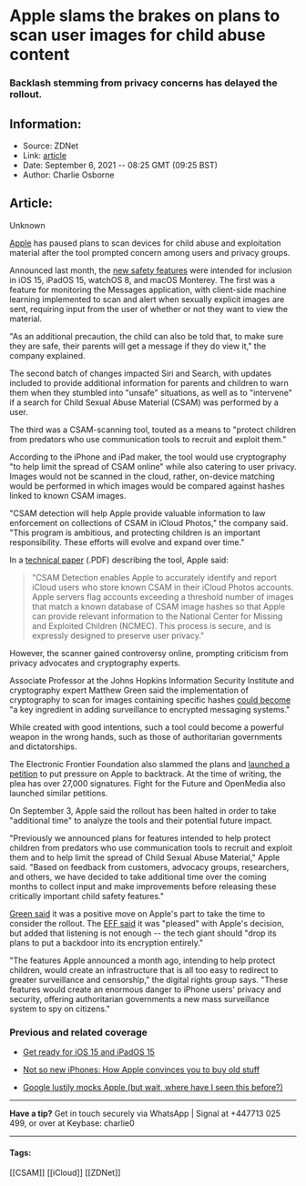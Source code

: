 # Apple slams the brakes on plans to scan user images for child abuse content
### Backlash stemming from privacy concerns has delayed the rollout.

## Information:
+ Source: ZDNet
+ Link: [article](https://www.zdnet.com/article/apple-slams-the-brakes-on-plans-to-scan-user-iphones-for-child-abuse-content/)
+ Date: September 6, 2021 -- 08:25 GMT (09:25 BST)
+ Author: Charlie Osborne


## Article:
Unknown

[Apple](https://www.zdnet.com/topic/apple/) has paused plans to scan devices for child abuse and exploitation material after the tool prompted concern among users and privacy groups.  


Announced last month, the [new safety features](https://www.apple.com/child-safety/) were intended for inclusion in iOS 15, iPadOS 15, watchOS 8, and macOS Monterey. The first was a feature for monitoring the Messages application, with client-side machine learning implemented to scan and alert when sexually explicit images are sent, requiring input from the user of whether or not they want to view the material. 

"As an additional precaution, the child can also be told that, to make sure they are safe, their parents will get a message if they do view it," the company explained. 

The second batch of changes impacted Siri and Search, with updates included to provide additional information for parents and children to warn them when they stumbled into "unsafe" situations, as well as to "intervene" if a search for Child Sexual Abuse Material (CSAM) was performed by a user. 

The third was a CSAM-scanning tool, touted as a means to "protect children from predators who use communication tools to recruit and exploit them." 

According to the iPhone and iPad maker, the tool would use cryptography "to help limit the spread of CSAM online" while also catering to user privacy. Images would not be scanned in the cloud, rather, on-device matching would be performed in which images would be compared against hashes linked to known CSAM images. 

"CSAM detection will help Apple provide valuable information to law enforcement on collections of CSAM in iCloud Photos," the company said. "This program is ambitious, and protecting children is an important responsibility. These efforts will evolve and expand over time." 






In a [technical paper](https://www.apple.com/child-safety/pdf/CSAM_Detection_Technical_Summary.pdf) (.PDF) describing the tool, Apple said: 


> "CSAM Detection enables Apple to accurately identify and report iCloud users who store known CSAM in their iCloud Photos accounts. Apple servers flag accounts exceeding a threshold number of images that match a known database of CSAM image hashes so that Apple can provide relevant information to the National Center for Missing and Exploited Children (NCMEC). This process is secure, and is expressly designed to preserve user privacy."
> 
> 

However, the scanner gained controversy online, prompting criticism from privacy advocates and cryptography experts.

Associate Professor at the Johns Hopkins Information Security Institute and cryptography expert Matthew Green said the implementation of cryptography to scan for images containing specific hashes [could become](https://twitter.com/matthew_d_green/status/1423072910630080523) "a key ingredient in adding surveillance to encrypted messaging systems." 

While created with good intentions, such a tool could become a powerful weapon in the wrong hands, such as those of authoritarian governments and dictatorships.  

The Electronic Frontier Foundation also slammed the plans and [launched a petition](https://act.eff.org/action/tell-apple-don-t-scan-our-phones) to put pressure on Apple to backtrack. At the time of writing, the plea has over 27,000 signatures. Fight for the Future and OpenMedia also launched similar petitions.  

On September 3, Apple said the rollout has been halted in order to take "additional time" to analyze the tools and their potential future impact.  

"Previously we announced plans for features intended to help protect children from predators who use communication tools to recruit and exploit them and to help limit the spread of Child Sexual Abuse Material," Apple said. "Based on feedback from customers, advocacy groups, researchers, and others, we have decided to take additional time over the coming months to collect input and make improvements before releasing these critically important child safety features." 

[Green said](https://twitter.com/matthew_d_green/status/1433814272212144134) it was a positive move on Apple's part to take the time to consider the rollout. The [EFF said](https://www.eff.org/deeplinks/2021/09/delays-arent-good-enough-apple-must-abandon-its-surveillance-plans) it was "pleased" with Apple's decision, but added that listening is not enough -- the tech giant should "drop its plans to put a backdoor into its encryption entirely." 

"The features Apple announced a month ago, intending to help protect children, would create an infrastructure that is all too easy to redirect to greater surveillance and censorship," the digital rights group says. "These features would create an enormous danger to iPhone users' privacy and security, offering authoritarian governments a new mass surveillance system to spy on citizens." 

###  Previous and related coverage

* [Get ready for iOS 15 and iPadOS 15](https://www.zdnet.com/article/get-ready-for-ios-15-and-ipados-15/)  

* [Not so new iPhones: How Apple convinces you to buy old stuff](https://www.zdnet.com/article/how-apple-convinces-you-to-buy-old-stuff/)  

* [Google lustily mocks Apple (but wait, where have I seen this before?)](https://www.zdnet.com/article/google-lustily-mocks-apple-but-wait-where-have-i-seen-this-before/)  




---

**Have a tip?** Get in touch securely via WhatsApp | Signal at +447713 025 499, or over at Keybase: charlie0



---





#### Tags:
[[CSAM]] [[iCloud]] [[ZDNet]]
